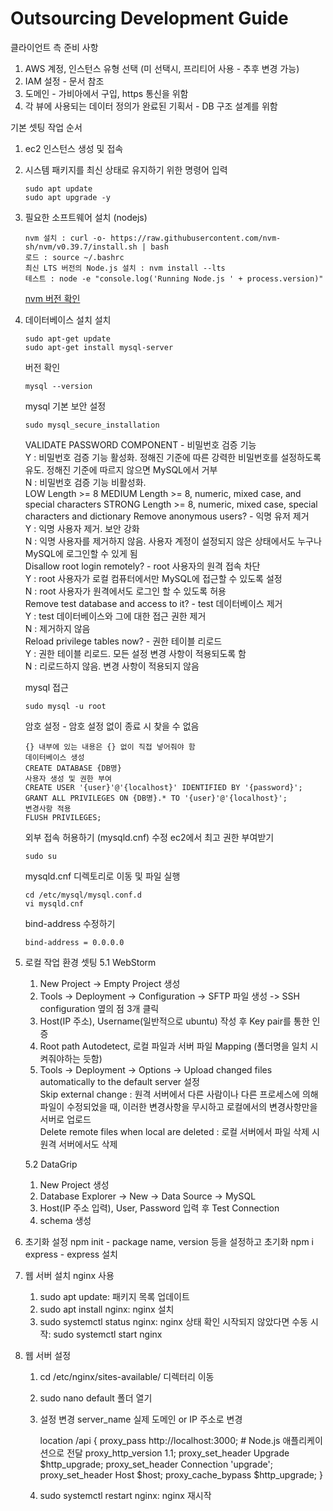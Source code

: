 # Outsourcing Development Guide

클라이언트 측 준비 사항
1. AWS 계정, 인스턴스 유형 선택 (미 선택시, 프리티어 사용 - 추후 변경 가능)
2. IAM 설정 - 문서 참조
3. 도메인 - 가비아에서 구입, https 통신을 위함
4. 각 뷰에 사용되는 데이터 정의가 완료된 기획서 - DB 구조 설계를 위함

기본 셋팅 작업 순서   
1. ec2 인스턴스 생성 및 접속
2. 시스템 패키지를 최신 상태로 유지하기 위한 명령어 입력
   ```
   sudo apt update
   sudo apt upgrade -y
   ```
3. 필요한 소프트웨어 설치 (nodejs)
   ```
   nvm 설치 : curl -o- https://raw.githubusercontent.com/nvm-sh/nvm/v0.39.7/install.sh | bash
   로드 : source ~/.bashrc
   최신 LTS 버전의 Node.js 설치 : nvm install --lts
   테스트 : node -e "console.log('Running Node.js ' + process.version)" 
   ```
   <a href="https://github.com/nvm-sh/nvm/blob/master/README.md " ignore-vars="true">nvm 버전 확인</a>
4. 데이터베이스 설치
   설치
   ```
   sudo apt-get update
   sudo apt-get install mysql-server
   ```
   버전 확인
   ```
   mysql --version
   ```
   mysql 기본 보안 설정
   ```
   sudo mysql_secure_installation
   ```
   VALIDATE PASSWORD COMPONENT - 비밀번호 검증 기능   
   Y : 비밀번호 검증 기능 활성화. 정해진 기준에 따른 강력한 비밀번호를 설정하도록 유도. 정해진 기준에 따르지 않으면 MySQL에서 거부   
   N : 비밀번호 검증 기능 비활성화.   
   LOW    Length >= 8
   MEDIUM Length >= 8, numeric, mixed case, and special characters
   STRONG Length >= 8, numeric, mixed case, special characters and dictionary
   Remove anonymous users? - 익명 유저 제거   
   Y : 익명 사용자 제거. 보안 강화   
   N : 익명 사용자를 제거하지 않음. 사용자 계정이 설정되지 않은 상태에서도 누구나 MySQL에 로그인할 수 있게 됨   
   Disallow root login remotely? - root 사용자의 원격 접속 차단   
   Y : root 사용자가 로컬 컴퓨터에서만 MySQL에 접근할 수 있도록 설정   
   N : root 사용자가 원격에서도 로그인 할 수 있도록 허용   
   Remove test database and access to it? - test 데이터베이스 제거   
   Y : test 데이터베이스와 그에 대한 접근 권한 제거   
   N : 제거하지 않음   
   Reload privilege tables now? - 권한 테이블 리로드   
   Y : 권한 테이블 리로드. 모든 설정 변경 사항이 적용되도록 함   
   N : 리로드하지 않음. 변경 사항이 적용되지 않음

   mysql 접근
   ```
   sudo mysql -u root
   ```
   암호 설정 - 암호 설정 없이 종료 시 찾을 수 없음
   ```
   {} 내부에 있는 내용은 {} 없이 직접 넣어줘야 함
   데이터베이스 생성
   CREATE DATABASE {DB명}
   사용자 생성 및 권한 부여
   CREATE USER '{user}'@'{localhost}' IDENTIFIED BY '{password}';
   GRANT ALL PRIVILEGES ON {DB명}.* TO '{user}'@'{localhost}';
   변경사항 적용
   FLUSH PRIVILEGES;
   ```
   외부 접속 허용하기 (mysqld.cnf) 수정
   ec2에서 최고 권한 부여받기
   ```
   sudo su
   ```
   mysqld.cnf 디렉토리로 이동 및 파일 실행
   ```
   cd /etc/mysql/mysql.conf.d
   vi mysqld.cnf
   ```
   bind-address 수정하기
   ```
   bind-address = 0.0.0.0
   ```
5. 로컬 작업 환경 셋팅
   5.1 WebStorm
      1. New Project -> Empty Project 생성
      2. Tools ->  Deployment -> Configuration -> SFTP 파일 생성 -> SSH configuration 옆의 점 3개 클릭
      3. Host(IP 주소), Username(일반적으로 ubuntu) 작성 후 Key pair를 통한 인증
      4. Root path Autodetect, 로컬 파일과 서버 파일 Mapping (폴더명을 일치 시켜줘야하는 듯함)
      5. Tools -> Deployment -> Options -> Upload changed files automatically to the default server 설정   
         Skip external change : 원격 서버에서 다른 사람이나 다른 프로세스에 의해 파일이 수정되었을 때, 이러한 변경사항을 무시하고 로컬에서의 변경사항만을 서버로 업로드   
         Delete remote files when local are deleted : 로컬 서버에서 파일 삭제 시 원격 서버에서도 삭제
   
   5.2 DataGrip
      1. New Project 생성
      2. Database Explorer -> New -> Data Source -> MySQL
      3. Host(IP 주소 입력), User, Password 입력 후 Test Connection
      4. schema 생성
6. 초기화 설정
   npm init - package name, version 등을 설정하고 초기화
   npm i express - express 설치
7. 웹 서버 설치
   nginx 사용
   1. sudo apt update: 패키지 목록 업데이트
   2. sudo apt install nginx: nginx 설치
   3. sudo systemctl status nginx: nginx 상태 확인
      시작되지 않았다면 수동 시작: sudo systemctl start nginx
8. 웹 서버 설정
   1. cd /etc/nginx/sites-available/ 디렉터리 이동
   2. sudo nano default 폴더 열기
   3. 설정 변경
      server_name 실제 도메인 or IP 주소로 변경
      
      location /api {
        proxy_pass http://localhost:3000; # Node.js 애플리케이션으로 전달
        proxy_http_version 1.1;
        proxy_set_header Upgrade $http_upgrade;
        proxy_set_header Connection 'upgrade';
        proxy_set_header Host $host;
        proxy_cache_bypass $http_upgrade;
      }
   4. sudo systemctl restart nginx: nginx 재시작
